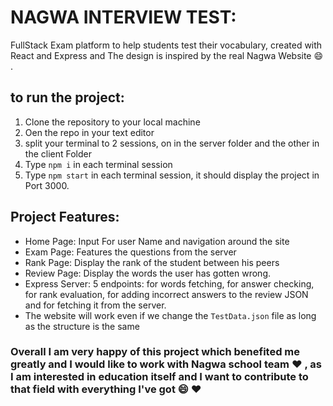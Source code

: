 # NAGWA INTERVIEW TEST:

FullStack Exam platform to help students test their vocabulary, created with React and Express and The design is inspired by the real Nagwa Website :smile: .

## to run the project:

1. Clone the repository to your local machine
2. Oen the repo in your text editor
3. split your terminal to 2 sessions, on in the server folder and the other in the client Folder
4. Type `npm i` in each terminal session
5. Type `npm start` in each terminal session, it should display the project in Port 3000.

## Project Features:

- Home Page: Input For user Name and navigation around the site
- Exam Page: Features the questions from the server
- Rank Page: Display the rank of the student between his peers
- Review Page: Display the words the user has gotten wrong.
- Express Server: 5 endpoints: for words fetching, for answer checking, for rank evaluation, for adding incorrect answers to the review JSON and for fetching it from the server.
- The website will work even if we change the `TestData.json` file as long as the structure is the same

### Overall I am very happy of this project which benefited me greatly and I would like to work with Nagwa school team :heart: , as I am interested in education itself and I want to contribute to that field with everything I've got :smile: :heart:

